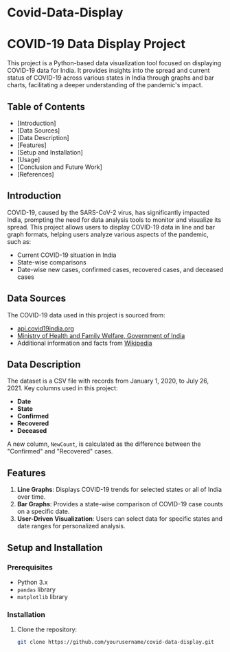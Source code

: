 # Covid-Data-Display
# COVID-19 Data Display Project

This project is a Python-based data visualization tool focused on displaying COVID-19 data for India. It provides insights into the spread and current status of COVID-19 across various states in India through graphs and bar charts, facilitating a deeper understanding of the pandemic's impact.

## Table of Contents
- [Introduction]
- [Data Sources]
- [Data Description]
- [Features]
- [Setup and Installation]
- [Usage]
- [Conclusion and Future Work]
- [References]

## Introduction

COVID-19, caused by the SARS-CoV-2 virus, has significantly impacted India, prompting the need for data analysis tools to monitor and visualize its spread. This project allows users to display COVID-19 data in line and bar graph formats, helping users analyze various aspects of the pandemic, such as:
- Current COVID-19 situation in India
- State-wise comparisons
- Date-wise new cases, confirmed cases, recovered cases, and deceased cases

## Data Sources

The COVID-19 data used in this project is sourced from:
- [api.covid19india.org](https://api.covid19india.org)
- [Ministry of Health and Family Welfare, Government of India](https://www.mohfw.gov.in)
- Additional information and facts from [Wikipedia](https://en.wikipedia.org/wiki/COVID-19)

## Data Description

The dataset is a CSV file with records from January 1, 2020, to July 26, 2021. Key columns used in this project:
- **Date**
- **State**
- **Confirmed**
- **Recovered**
- **Deceased**

A new column, `NewCount`, is calculated as the difference between the "Confirmed" and "Recovered" cases.

## Features

1. **Line Graphs**: Displays COVID-19 trends for selected states or all of India over time.
2. **Bar Graphs**: Provides a state-wise comparison of COVID-19 case counts on a specific date.
3. **User-Driven Visualization**: Users can select data for specific states and date ranges for personalized analysis.

## Setup and Installation

### Prerequisites
- Python 3.x
- `pandas` library
- `matplotlib` library

### Installation
1. Clone the repository:
   ```bash
   git clone https://github.com/yourusername/covid-data-display.git
